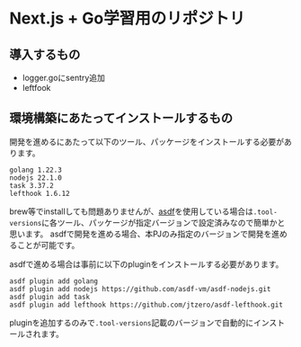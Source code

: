 # Next.js + Go学習用のリポジトリ
## 導入するもの
- logger.goにsentry追加
- leftfook


## 環境構築にあたってインストールするもの
開発を進めるにあたって以下のツール、パッケージをインストールする必要があります。
```shell
golang 1.22.3
nodejs 22.1.0
task 3.37.2
lefthook 1.6.12
```

brew等でinstallしても問題ありませんが、[asdf](https://asdf-vm.com/)を使用している場合は`.tool-versions`に各ツール、パッケージが指定バージョンで設定済みなので簡単かと思います。
asdfで開発を進める場合、本PJのみ指定のバージョンで開発を進めることが可能です。

asdfで進める場合は事前に以下のpluginをインストールする必要があります。
```shell
asdf plugin add golang
asdf plugin add nodejs https://github.com/asdf-vm/asdf-nodejs.git
asdf plugin add task
asdf plugin add lefthook https://github.com/jtzero/asdf-lefthook.git
```
pluginを追加するのみで`.tool-versions`記載のバージョンで自動的にインストールされます。
